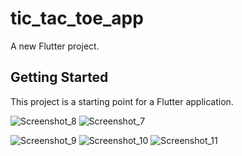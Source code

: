 # tic_tac_toe_app

A new Flutter project.

## Getting Started

This project is a starting point for a Flutter application.


![Screenshot_8](https://user-images.githubusercontent.com/44892139/178237221-21785df2-bc36-4471-ab6e-57459ad46cd6.png)
![Screenshot_7](https://user-images.githubusercontent.com/44892139/178467963-5d49816f-6e7d-4b83-98f8-1c65c5fdc531.png)

![Screenshot_9](https://user-images.githubusercontent.com/44892139/178237236-baea0327-bd6a-4e61-adf8-2a3be90f2088.png)
![Screenshot_10](https://user-images.githubusercontent.com/44892139/178237245-a16aab99-c838-4548-9d26-9dd654bcade2.png)
![Screenshot_11](https://user-images.githubusercontent.com/44892139/178237250-3e10a209-bd93-41b2-9a14-d5aaf05f531c.png)
